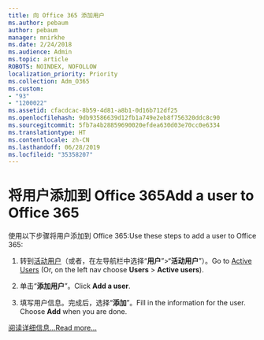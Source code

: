 ```yaml
---
title: 向 Office 365 添加用户
ms.author: pebaum
author: pebaum
manager: mnirkhe
ms.date: 2/24/2018
ms.audience: Admin
ms.topic: article
ROBOTS: NOINDEX, NOFOLLOW
localization_priority: Priority
ms.collection: Adm_O365
ms.custom:
- "93"
- "1200022"
ms.assetid: cfacdcac-8b59-4d81-a8b1-0d16b712df25
ms.openlocfilehash: 9db93586639d12fb1a749e2eb8f756320ddc8c90
ms.sourcegitcommit: 5fb7a4b28859690020efdea630d03e70cc0e6334
ms.translationtype: HT
ms.contentlocale: zh-CN
ms.lasthandoff: 06/28/2019
ms.locfileid: "35358207"
---
```

# <a name="add-a-user-to-office-365"></a><span data-ttu-id="cab62-102">将用户添加到 Office 365</span><span class="sxs-lookup"><span data-stu-id="cab62-102">Add a user to Office 365</span></span>

<span data-ttu-id="cab62-103">使用以下步骤将用户添加到 Office 365:</span><span class="sxs-lookup"><span data-stu-id="cab62-103">Use these steps to add a user to Office 365:</span></span>
  
1. <span data-ttu-id="cab62-104">转到[活动用户](https://admin.microsoft.com/Adminportal/Home?source=applauncher#/users)（或者，在左导航栏中选择“**用户**”\>“**活动用户**”）。</span><span class="sxs-lookup"><span data-stu-id="cab62-104">Go to [Active Users](https://admin.microsoft.com/Adminportal/Home?source=applauncher#/users) (Or, on the left nav choose **Users** \> **Active users**).</span></span>

2. <span data-ttu-id="cab62-105">单击“**添加用户**”。</span><span class="sxs-lookup"><span data-stu-id="cab62-105">Click **Add a user**.</span></span>

3. <span data-ttu-id="cab62-p101">填写用户信息。完成后，选择“**添加**”。</span><span class="sxs-lookup"><span data-stu-id="cab62-p101">Fill in the information for the user. Choose **Add** when you are done.</span></span>

[<span data-ttu-id="cab62-108">阅读详细信息...</span><span class="sxs-lookup"><span data-stu-id="cab62-108">Read more...</span></span>](https://support.office.com/article/1970f7d6-03b5-442f-b385-5880b9c256ec)
  